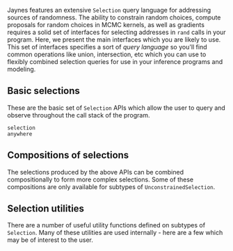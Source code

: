 Jaynes features an extensive `Selection` query language for addressing sources of randomness. The ability to constrain random choices, compute proposals for random choices in MCMC kernels, as well as gradients requires a solid set of interfaces for selecting addresses in `rand` calls in your program. Here, we present the main interfaces which you are likely to use. This set of interfaces specifies a sort of _query language_ so you'll find common operations like union, intersection, etc which you can use to flexibly combined selection queries for use in your inference programs and modeling.

## Basic selections

These are the basic set of `Selection` APIs which allow the user to query and observe throughout the call stack of the program.

```@docs
selection
anywhere
```

## Compositions of selections

The selections produced by the above APIs can be combined compositionally to form more complex selections. Some of these compositions are only available for subtypes of `UnconstrainedSelection`.

## Selection utilities

There are a number of useful utility functions defined on subtypes of `Selection`. Many of these utilities are used internally - here are a few which may be of interest to the user.
